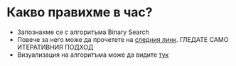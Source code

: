 # Какво правихме в час?
- Запознахме се с алгоритъма Binary Search
- Повече за него може да прочетете на [следния линк](https://www.geeksforgeeks.org/binary-search/). ГЛЕДАТЕ САМО ИТЕРАТИВНИЯ ПОДХОД
- Визуализация на алгоритъма може да видите [тук](https://www.cs.usfca.edu/~galles/visualization/Search.html)
 